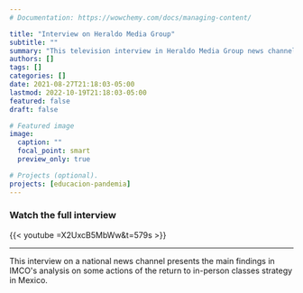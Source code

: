 ```yaml
---
# Documentation: https://wowchemy.com/docs/managing-content/

title: "Interview on Heraldo Media Group"
subtitle: ""
summary: "This television interview in Heraldo Media Group news channel presents IMCO's analysis about some of the policies that the Education Secretary developed for the return to in-person classes in Mexico."
authors: []
tags: []
categories: []
date: 2021-08-27T21:18:03-05:00
lastmod: 2022-10-19T21:18:03-05:00
featured: false
draft: false

# Featured image
image:
  caption: ""
  focal_point: smart
  preview_only: true

# Projects (optional).
projects: [educacion-pandemia]
---
```

### Watch the full interview

{{< youtube =X2UxcB5MbWw&t=579s >}}

---

This interview on a national news channel presents the main findings in IMCO's analysis on some actions of the return to in-person classes strategy in Mexico.